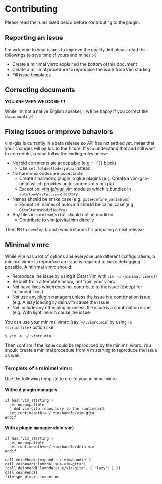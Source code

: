 Contributing
===============================================================================
Please read the rules listed below before contributing to the plugin.


Reporting an issue
-------------------------------------------------------------------------------
I'm welcome to hear issues to improve the quality, but please read the followings to save time of yours and mines ;-)

- Create a minimal vimrc explained the bottom of this document
- Create a minimal procedure to reproduce the issue from Vim starting
- Fill issue templates


Correcting documents
-------------------------------------------------------------------------------
**YOU ARE VERY WELCOME !!!**

While I'm not a native English speaker, I will be happy if you correct the documents ;-)


Fixing issues or improve behaviors
-------------------------------------------------------------------------------
vim-gita is currently in a beta release so API has not settled yet, mean that your changes will be lost in the future.
If you understand that and still want to contribute, please follow the coding rules below:

- No fold comments are acceptable (e.g. `" {{{` block)
    - Use `set foldmethod=syntax` instead
- No harmonic codes are acceptable
    - Create a harmonic plugin to glue plugins (e.g. Create a vim-gita-unite which provides unite sources of vim-gita)
    - Exception: [vim-jp/vital.vim](https://github.com/vim-jp/vital.vim) modules which is bundled in `autoload/vital.vim` directory
- Names should be snake case (e.g. `gita#define_variables`)
    - Exception: names of autocmd should be camel case (e.g. `GitaStatusModifiedPre`)
- Any files in `autoload/vital` should not be modified
    - Contribute to [vim-jp/vital.vim](https://github.com/vim-jp/vital.vim) directly

Then PR to `develop` branch which stands for preparing a next release.


Minimal vimrc
-------------------------------------------------------------------------------
While Vim has a lot of options and everyone use different configurations, a minimal vimrc to reproduce an issue is required to make debugging possible.
A minimal vimrc should:

- Reproduce the issue by using it (Start Vim with `vim -u {minimal vimrc}`)
- Be built from a template below, not from your vimrc
- Not have lines which does not contribute to the issue (except for comment lines)
- Not use any plugin managers unless the issue is a combination issue (e.g. A lazy loading by dein.vim cause the issue)
- Not include any other plugins unless the issue is a combination issue (e.g. With lightline.vim cause the issue)

You can use your minimal vimrc (say, `~/.vimrc.min`) by using `-u {scriptfile}` option like:

```
$ vim -u ~/.vimrc.min
```

Then confirm if the issue could be reproduced by the minimal vimrc.
You should create a minimal procedure from Vim starting to reproduce the issue as well.

### Template of a minimal vimrc
Use the following template to create your minimal vimrc

#### Without plugin managers
```vim
if has('vim_starting')
  set nocompatible
  " Add vim-gita repository to the runtimepath
  set runtimepath+=~/.vim/bundle/vim-gita
endif

```

#### With a plugin manager (dein.vim)
```vim
if has('vim_starting')
  set nocompatible
  set runtimepath+=~/.vim/bundle/dein.vim
endif

call dein#begin(expand('~/.vim/bundle'))
call dein#add('lambdalisue/vim-gita')
"call dein#add('lambdalisue/vim-gita', { 'lazy': 1 })
call dein#end()
filetype plugin indent on

```
